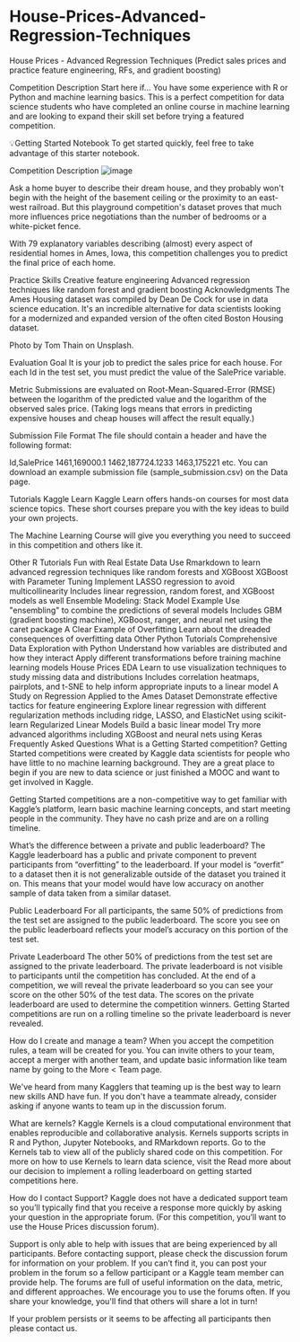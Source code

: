 # House-Prices-Advanced-Regression-Techniques
House Prices - Advanced Regression Techniques (Predict sales prices and practice feature engineering, RFs, and gradient boosting)

Competition Description
Start here if...
You have some experience with R or Python and machine learning basics. This is a perfect competition for data science students who have completed an online course in machine learning and are looking to expand their skill set before trying a featured competition. 

💡Getting Started Notebook
To get started quickly, feel free to take advantage of this starter notebook.

Competition Description
![image](https://github.com/Fainaz96/House-Prices-Advanced-Regression-Techniques/assets/100863402/929781e5-794a-4c0c-b470-4152aebc1e90)


Ask a home buyer to describe their dream house, and they probably won't begin with the height of the basement ceiling or the proximity to an east-west railroad. But this playground competition's dataset proves that much more influences price negotiations than the number of bedrooms or a white-picket fence.

With 79 explanatory variables describing (almost) every aspect of residential homes in Ames, Iowa, this competition challenges you to predict the final price of each home.

Practice Skills
Creative feature engineering 
Advanced regression techniques like random forest and gradient boosting
Acknowledgments
The Ames Housing dataset was compiled by Dean De Cock for use in data science education. It's an incredible alternative for data scientists looking for a modernized and expanded version of the often cited Boston Housing dataset. 

Photo by Tom Thain on Unsplash.

Evaluation
Goal
It is your job to predict the sales price for each house. For each Id in the test set, you must predict the value of the SalePrice variable. 

Metric
Submissions are evaluated on Root-Mean-Squared-Error (RMSE) between the logarithm of the predicted value and the logarithm of the observed sales price. (Taking logs means that errors in predicting expensive houses and cheap houses will affect the result equally.)

Submission File Format
The file should contain a header and have the following format:

Id,SalePrice
1461,169000.1
1462,187724.1233
1463,175221
etc.
You can download an example submission file (sample_submission.csv) on the Data page.

Tutorials
Kaggle Learn
Kaggle Learn offers hands-on courses for most data science topics. These short courses prepare you with the key ideas to build your own projects.

The Machine Learning Course will give you everything you need to succeed in this competition and others like it.

Other R Tutorials
Fun with Real Estate Data
Use Rmarkdown to learn advanced regression techniques like random forests and XGBoost
XGBoost with Parameter Tuning
Implement LASSO regression to avoid multicollinearity
Includes linear regression, random forest, and XGBoost models as well
Ensemble Modeling: Stack Model Example
Use "ensembling" to combine the predictions of several models
Includes GBM (gradient boosting machine), XGBoost, ranger, and neural net using the caret package
A Clear Example of Overfitting
Learn about the dreaded consequences of overfitting data
Other Python Tutorials
Comprehensive Data Exploration with Python
Understand how variables are distributed and how they interact
Apply different transformations before training machine learning models
House Prices EDA
Learn to use visualization techniques to study missing data and distributions
Includes correlation heatmaps, pairplots, and t-SNE to help inform appropriate inputs to a linear model
A Study on Regression Applied to the Ames Dataset
Demonstrate effective tactics for feature engineering
Explore linear regression with different regularization methods including ridge, LASSO, and ElasticNet using scikit-learn
Regularized Linear Models
Build a basic linear model
Try more advanced algorithms including XGBoost and neural nets using Keras
Frequently Asked Questions
What is a Getting Started competition?
Getting Started competitions were created by Kaggle data scientists for people who have little to no machine learning background. They are a great place to begin if you are new to data science or just finished a MOOC and want to get involved in Kaggle.

Getting Started competitions are a non-competitive way to get familiar with Kaggle’s platform, learn basic machine learning concepts, and start meeting people in the community. They have no cash prize and are on a rolling timeline.

What’s the difference between a private and public leaderboard?
The Kaggle leaderboard has a public and private component to prevent participants from “overfitting” to the leaderboard. If your model is “overfit” to a dataset then it is not generalizable outside of the dataset you trained it on. This means that your model would have low accuracy on another sample of data taken from a similar dataset.

Public Leaderboard
For all participants, the same 50% of predictions from the test set are assigned to the public leaderboard. The score you see on the public leaderboard reflects your model’s accuracy on this portion of the test set.

Private Leaderboard
The other 50% of predictions from the test set are assigned to the private leaderboard. The private leaderboard is not visible to participants until the competition has concluded. At the end of a competition, we will reveal the private leaderboard so you can see your score on the other 50% of the test data. The scores on the private leaderboard are used to determine the competition winners. Getting Started competitions are run on a rolling timeline so the private leaderboard is never revealed.

How do I create and manage a team?
When you accept the competition rules, a team will be created for you. You can invite others to your team, accept a merger with another team, and update basic information like team name by going to the More < Team page.

We've heard from many Kagglers that teaming up is the best way to learn new skills AND have fun. If you don't have a teammate already, consider asking if anyone wants to team up in the discussion forum.

What are kernels?
Kaggle Kernels is a cloud computational environment that enables reproducible and collaborative analysis. Kernels supports scripts in R and Python, Jupyter Notebooks, and RMarkdown reports. Go to the Kernels tab to view all of the publicly shared code on this competition. For more on how to use Kernels to learn data science, visit the Read more about our decision to implement a rolling leaderboard on getting started competitions here.

How do I contact Support?
Kaggle does not have a dedicated support team so you’ll typically find that you receive a response more quickly by asking your question in the appropriate forum. (For this competition, you’ll want to use the House Prices discussion forum).

Support is only able to help with issues that are being experienced by all participants. Before contacting support, please check the discussion forum for information on your problem. If you can’t find it, you can post your problem in the forum so a fellow participant or a Kaggle team member can provide help. The forums are full of useful information on the data, metric, and different approaches. We encourage you to use the forums often. If you share your knowledge, you'll find that others will share a lot in turn!

If your problem persists or it seems to be affecting all participants then please contact us.

